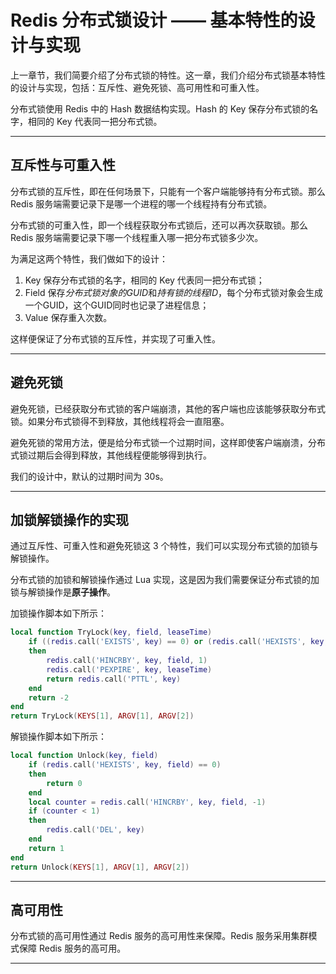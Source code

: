 # Redis 分布式锁设计 —— 基本特性的设计与实现


上一章节，我们简要介绍了分布式锁的特性。这一章，我们介绍分布式锁基本特性的设计与实现，包括：互斥性、避免死锁、高可用性和可重入性。

分布式锁使用 Redis 中的 Hash 数据结构实现。Hash 的 Key 保存分布式锁的名字，相同的 Key 代表同一把分布式锁。

---

## 互斥性与可重入性

分布式锁的互斥性，即在任何场景下，只能有一个客户端能够持有分布式锁。那么 Redis 服务端需要记录下是哪一个进程的哪一个线程持有分布式锁。

分布式锁的可重入性，即一个线程获取分布式锁后，还可以再次获取锁。那么 Redis 服务端需要记录下哪一个线程重入哪一把分布式锁多少次。

为满足这两个特性，我们做如下的设计：

1. Key 保存分布式锁的名字，相同的 Key 代表同一把分布式锁；
2. Field 保存*分布式锁对象的GUID*和*持有锁的线程ID*，每个分布式锁对象会生成一个GUID，这个GUID同时也记录了进程信息；
3. Value 保存重入次数。

这样便保证了分布式锁的互斥性，并实现了可重入性。

---

## 避免死锁

避免死锁，已经获取分布式锁的客户端崩溃，其他的客户端也应该能够获取分布式锁。如果分布式锁得不到释放，其他线程将会一直阻塞。

避免死锁的常用方法，便是给分布式锁一个过期时间，这样即使客户端崩溃，分布式锁过期后会得到释放，其他线程便能够得到执行。

我们的设计中，默认的过期时间为 30s。

---

## 加锁解锁操作的实现

通过互斥性、可重入性和避免死锁这 3 个特性，我们可以实现分布式锁的加锁与解锁操作。

分布式锁的加锁和解锁操作通过 Lua 实现，这是因为我们需要保证分布式锁的加锁与解锁操作是**原子操作**。

加锁操作脚本如下所示：

``` Lua
local function TryLock(key, field, leaseTime)
    if ((redis.call('EXISTS', key) == 0) or (redis.call('HEXISTS', key, field) == 1))
    then
        redis.call('HINCRBY', key, field, 1)
        redis.call('PEXPIRE', key, leaseTime)
        return redis.call('PTTL', key)
    end
    return -2
end
return TryLock(KEYS[1], ARGV[1], ARGV[2])
```

解锁操作脚本如下所示：

``` Lua
local function Unlock(key, field)
    if (redis.call('HEXISTS', key, field) == 0)
    then
        return 0
    end
    local counter = redis.call('HINCRBY', key, field, -1)
    if (counter < 1)
    then
        redis.call('DEL', key)
    end
    return 1
end
return Unlock(KEYS[1], ARGV[1], ARGV[2])
```

---

## 高可用性

分布式锁的高可用性通过 Redis 服务的高可用性来保障。Redis 服务采用集群模式保障 Redis 服务的高可用。

---

